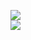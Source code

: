 [![](https://img.shields.io/badge/Made%20With-Github%20Spray-lightgrey.svg?style=for-the-badge&logo=github)](https://github.com/Annihil/github-spray#31195)  
[![](https://i.imgur.com/2DrTn0Z.gif)](https://github.com/Annihil/github-spray)